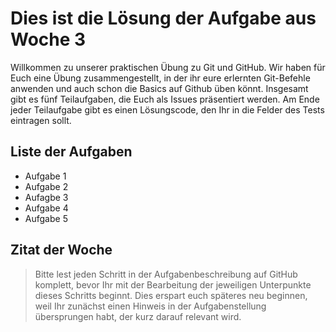 # Dies ist die Lösung der Aufgabe aus Woche 3

Willkommen zu unserer praktischen Übung zu Git und GitHub. Wir haben für Euch eine Übung zusammengestellt, in der ihr eure erlernten Git-Befehle anwenden und auch schon die Basics auf Github üben könnt. Insgesamt gibt es fünf Teilaufgaben, die Euch als Issues präsentiert werden. Am Ende jeder Teilaufgabe gibt es einen Lösungscode, den Ihr in die Felder des Tests eintragen sollt.

## Liste der Aufgaben

* Aufgabe 1
* Aufgabe 2
* Aufagbe 3
* Aufgabe 4
* Aufgabe 5

## Zitat der Woche

> Bitte lest jeden Schritt in der Aufgabenbeschreibung auf GitHub komplett, bevor Ihr mit der Bearbeitung der jeweiligen Unterpunkte dieses Schritts beginnt. Dies erspart euch späteres neu beginnen, weil Ihr zunächst einen Hinweis in der Aufgabenstellung übersprungen habt, der kurz darauf relevant wird.